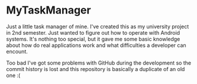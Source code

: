 # MyTaskManager
Just a little task manager of mine.
I've created this as my university project in 2nd semester. Just wanted to figure out how to operate with Android systems.
It's nothing too special, but it gave me some basic knowledge about how do real applications work and what difficulties a developer
can encount.

Too bad I've got some problems with GitHub during the development so the commit history is lost and this repository is basically a duplicate of an old one :(
